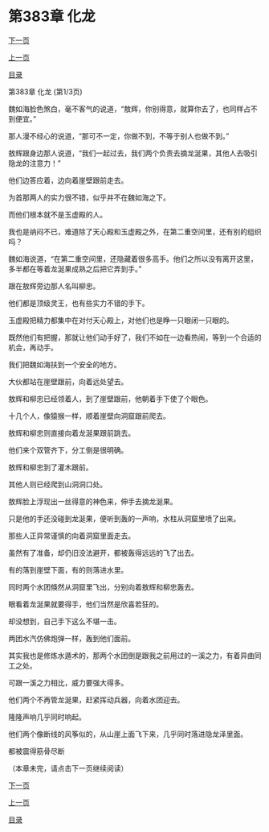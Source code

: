 <h1>第383章   化龙</h1>
            <div><p><a href="./1147_%E7%AC%AC383%E7%AB%A0_%E5%8C%96%E9%BE%99.md">下一页</a></p><p><a href="./1145_%E7%AC%AC382%E7%AB%A0_%E9%9A%90%E9%BE%99.md">上一页</a></p><p><a href="../">目录</a></p></div>
            <div><p>第383章   化龙 (第1/3页)</p><p>魏如海脸色煞白，毫不客气的说道，“敖辉，你别得意，就算你去了，也同样占不到便宜。”</p><p>那人漫不经心的说道，“那可不一定，你做不到，不等于别人也做不到。”</p><p>敖辉跟身边那人说道，“我们一起过去，我们两个负责去摘龙涎果，其他人去吸引隐龙的注意力！”</p><p>他们边答应着，边向着崖壁跟前走去。</p><p>为首那两人的实力很不错，似乎并不在魏如海之下。</p><p>而他们根本就不是玉虚殿的人。</p><p>我也是纳闷不已，难道除了天心殿和玉虚殿之外，在第二重空间里，还有别的组织吗？</p><p>魏如海说道，“在第二重空间里，还隐藏着很多高手。他们之所以没有离开这里，多半都在等着龙涎果成熟之后把它弄到手。”</p><p>跟在敖辉旁边那人名叫柳忠。</p><p>他们都是顶级灵王，也有些实力不错的手下。</p><p>玉虚殿把精力都集中在对付天心殿上，对他们也是睁一只眼闭一只眼的。</p><p>既然他们有把握，那就让他们动手好了，我们不如在一边看热闹，等到一个合适的机会，再动手。</p><p>我们把魏如海扶到一个安全的地方。</p><p>大伙都站在崖壁跟前，向着远处望去。</p><p>敖辉和柳忠已经领着人，到了崖壁跟前，他朝着手下使了个眼色。</p><p>十几个人，像猿猴一样，顺着崖壁向洞窟跟前爬去。</p><p>敖辉和柳忠则直接向着龙涎果跟前跳去。</p><p>他们来个双管齐下，分工倒是很明确。</p><p>敖辉和柳忠到了灌木跟前。</p><p>其他人则已经爬到山洞洞口处。</p><p>敖辉脸上浮现出一丝得意的神色来，伸手去摘龙涎果。</p><p>只是他的手还没碰到龙涎果，便听到轰的一声响，水柱从洞窟里喷了出来。</p><p>那些人正异常谨慎的向着洞窟里面走去。</p><p>虽然有了准备，却仍旧没法避开，都被轰得远远的飞了出去。</p><p>有的落到崖壁下面，有的则落进水里。</p><p>同时两个水团倏然从洞窟里飞出，分别向着敖辉和柳忠轰去。</p><p>眼看着龙涎果就要得手，他们当然是欣喜若狂的。</p><p>却没想到，自己手下这么不堪一击。</p><p>两团水汽仿佛炮弹一样，轰到他们面前。</p><p>其实我也是修炼水遁术的，那两个水团倒是跟我之前用过的一溪之力，有着异曲同工之处。</p><p>可跟一溪之力相比，威力要强大得多。</p><p>他们两个不再管龙涎果，赶紧挥动兵器，向着水团迎去。</p><p>隆隆声响几乎同时响起。</p><p>他们两个像断线的风筝似的，从山崖上面飞下来，几乎同时落进隐龙泽里面。</p><p>都被震得筋骨尽断</p><p>（本章未完，请点击下一页继续阅读）</p></div>
            <div><p><a href="./1147_%E7%AC%AC383%E7%AB%A0_%E5%8C%96%E9%BE%99.md">下一页</a></p><p><a href="./1145_%E7%AC%AC382%E7%AB%A0_%E9%9A%90%E9%BE%99.md">上一页</a></p><p><a href="../">目录</a></p></div>